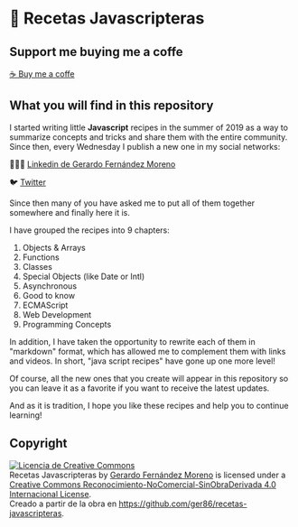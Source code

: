 # 💛 Recetas Javascripteras

## Support me buying me a coffe

[☕️ Buy me a coffe](https://www.buymeacoffee.com/latteandcode)

## What you will find in this repository

I started writing little **Javascript** recipes in the summer of 2019 as a way to summarize concepts and tricks and share them with the entire community. Since then, every Wednesday I publish a new one in my social networks:

🧑🏼‍💻 [Linkedin de Gerardo Fernández Moreno](https://www.linkedin.com/in/gerardofernandezmoreno/)

🐦 [Twitter](https://twitter.com/latteandcode)

Since then many of you have asked me to put all of them together somewhere and finally here it is.

I have grouped the recipes into 9 chapters:

1. Objects & Arrays
2. Functions
3. Classes
4. Special Objects (like Date or Intl)
5. Asynchronous
6. Good to know
7. ECMAScript
8. Web Development
9. Programming Concepts

In addition, I have taken the opportunity to rewrite each of them in "markdown" format, which has allowed me to complement them with links and videos. In short, "java script recipes" have gone up one more level!

Of course, all the new ones that you create will appear in this repository so you can leave it as a favorite if you want to receive the latest updates.

And as it is tradition, I hope you like these recipes and help you to continue learning!

## Copyright

<a rel="license" href="http://creativecommons.org/licenses/by-nc-nd/4.0/"><img alt="Licencia de Creative Commons" style="border-width:0" src="https://i.creativecommons.org/l/by-nc-nd/4.0/88x31.png" /></a><br /><span xmlns:dct="http://purl.org/dc/terms/" href="http://purl.org/dc/dcmitype/Text" property="dct:title" rel="dct:type">Recetas Javascripteras</span> by <a xmlns:cc="http://creativecommons.org/ns#" href="https://github.com/ger86/recetas-javascripteras" property="cc:attributionName" rel="cc:attributionURL">Gerardo Fernández Moreno</a> is licensed under a <a rel="license" href="http://creativecommons.org/licenses/by-nc-nd/4.0/">Creative Commons Reconocimiento-NoComercial-SinObraDerivada 4.0 Internacional License</a>.<br />Creado a partir de la obra en <a xmlns:dct="http://purl.org/dc/terms/" href="https://github.com/ger86/recetas-javascripteras" rel="dct:source">https://github.com/ger86/recetas-javascripteras</a>.